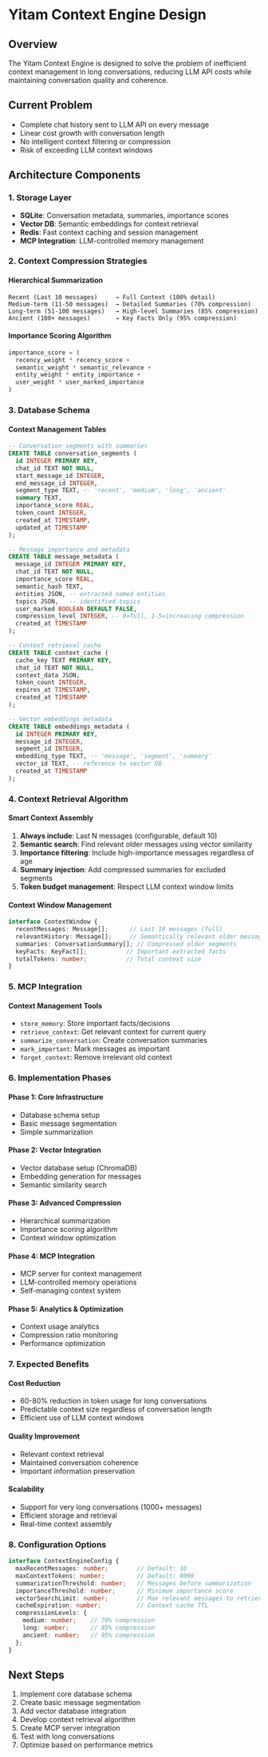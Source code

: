 # Yitam Context Engine Design

## Overview
The Yitam Context Engine is designed to solve the problem of inefficient context management in long conversations, reducing LLM API costs while maintaining conversation quality and coherence.

## Current Problem
- Complete chat history sent to LLM API on every message
- Linear cost growth with conversation length
- No intelligent context filtering or compression
- Risk of exceeding LLM context windows

## Architecture Components

### 1. Storage Layer
- **SQLite**: Conversation metadata, summaries, importance scores
- **Vector DB**: Semantic embeddings for context retrieval
- **Redis**: Fast context caching and session management
- **MCP Integration**: LLM-controlled memory management

### 2. Context Compression Strategies

#### Hierarchical Summarization
```
Recent (Last 10 messages)     → Full Context (100% detail)
Medium-term (11-50 messages)  → Detailed Summaries (70% compression)
Long-term (51-100 messages)   → High-level Summaries (85% compression)
Ancient (100+ messages)       → Key Facts Only (95% compression)
```

#### Importance Scoring Algorithm
```typescript
importance_score = (
  recency_weight * recency_score +
  semantic_weight * semantic_relevance +
  entity_weight * entity_importance +
  user_weight * user_marked_importance
)
```

### 3. Database Schema

#### Context Management Tables
```sql
-- Conversation segments with summaries
CREATE TABLE conversation_segments (
  id INTEGER PRIMARY KEY,
  chat_id TEXT NOT NULL,
  start_message_id INTEGER,
  end_message_id INTEGER,
  segment_type TEXT, -- 'recent', 'medium', 'long', 'ancient'
  summary TEXT,
  importance_score REAL,
  token_count INTEGER,
  created_at TIMESTAMP,
  updated_at TIMESTAMP
);

-- Message importance and metadata
CREATE TABLE message_metadata (
  message_id INTEGER PRIMARY KEY,
  chat_id TEXT NOT NULL,
  importance_score REAL,
  semantic_hash TEXT,
  entities JSON, -- extracted named entities
  topics JSON,   -- identified topics
  user_marked BOOLEAN DEFAULT FALSE,
  compression_level INTEGER, -- 0=full, 1-5=increasing compression
  created_at TIMESTAMP
);

-- Context retrieval cache
CREATE TABLE context_cache (
  cache_key TEXT PRIMARY KEY,
  chat_id TEXT NOT NULL,
  context_data JSON,
  token_count INTEGER,
  expires_at TIMESTAMP,
  created_at TIMESTAMP
);

-- Vector embeddings metadata
CREATE TABLE embeddings_metadata (
  id INTEGER PRIMARY KEY,
  message_id INTEGER,
  segment_id INTEGER,
  embedding_type TEXT, -- 'message', 'segment', 'summary'
  vector_id TEXT, -- reference to vector DB
  created_at TIMESTAMP
);
```

### 4. Context Retrieval Algorithm

#### Smart Context Assembly
1. **Always include**: Last N messages (configurable, default 10)
2. **Semantic search**: Find relevant older messages using vector similarity
3. **Importance filtering**: Include high-importance messages regardless of age
4. **Summary injection**: Add compressed summaries for excluded segments
5. **Token budget management**: Respect LLM context window limits

#### Context Window Management
```typescript
interface ContextWindow {
  recentMessages: Message[];      // Last 10 messages (full)
  relevantHistory: Message[];     // Semantically relevant older messages
  summaries: ConversationSummary[]; // Compressed older segments
  keyFacts: KeyFact[];           // Important extracted facts
  totalTokens: number;           // Total context size
}
```

### 5. MCP Integration

#### Context Management Tools
- `store_memory`: Store important facts/decisions
- `retrieve_context`: Get relevant context for current query
- `summarize_conversation`: Create conversation summaries
- `mark_important`: Mark messages as important
- `forget_context`: Remove irrelevant old context

### 6. Implementation Phases

#### Phase 1: Core Infrastructure
- Database schema setup
- Basic message segmentation
- Simple summarization

#### Phase 2: Vector Integration
- Vector database setup (ChromaDB)
- Embedding generation for messages
- Semantic similarity search

#### Phase 3: Advanced Compression
- Hierarchical summarization
- Importance scoring algorithm
- Context window optimization

#### Phase 4: MCP Integration
- MCP server for context management
- LLM-controlled memory operations
- Self-managing context system

#### Phase 5: Analytics & Optimization
- Context usage analytics
- Compression ratio monitoring
- Performance optimization

### 7. Expected Benefits

#### Cost Reduction
- 60-80% reduction in token usage for long conversations
- Predictable context size regardless of conversation length
- Efficient use of LLM context windows

#### Quality Improvement
- Relevant context retrieval
- Maintained conversation coherence
- Important information preservation

#### Scalability
- Support for very long conversations (1000+ messages)
- Efficient storage and retrieval
- Real-time context assembly

### 8. Configuration Options

```typescript
interface ContextEngineConfig {
  maxRecentMessages: number;        // Default: 10
  maxContextTokens: number;         // Default: 8000
  summarizationThreshold: number;   // Messages before summarization
  importanceThreshold: number;      // Minimum importance score
  vectorSearchLimit: number;        // Max relevant messages to retrieve
  cacheExpiration: number;          // Context cache TTL
  compressionLevels: {
    medium: number;    // 70% compression
    long: number;      // 85% compression  
    ancient: number;   // 95% compression
  };
}
```

## Next Steps
1. Implement core database schema
2. Create basic message segmentation
3. Add vector database integration
4. Develop context retrieval algorithm
5. Create MCP server integration
6. Test with long conversations
7. Optimize based on performance metrics
